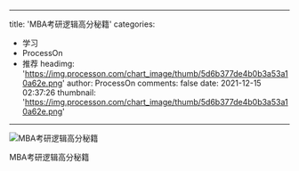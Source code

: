 
---
title: 'MBA考研逻辑高分秘籍'
categories: 
 - 学习
 - ProcessOn
 - 推荐
headimg: 'https://img.processon.com/chart_image/thumb/5d6b377de4b0b3a53a10a62e.png'
author: ProcessOn
comments: false
date: 2021-12-15 02:37:26
thumbnail: 'https://img.processon.com/chart_image/thumb/5d6b377de4b0b3a53a10a62e.png'
---

<div>   
<img class="thumb" alt="MBA考研逻辑高分秘籍" src="https://img.processon.com/chart_image/thumb/5d6b377de4b0b3a53a10a62e.png" referrerpolicy="no-referrer">
<p>MBA考研逻辑高分秘籍</p>  
</div>
            